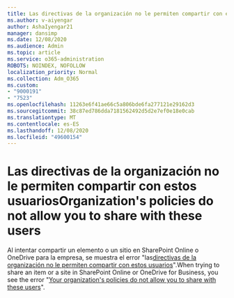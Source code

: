 ```yaml
---
title: Las directivas de la organización no le permiten compartir con estos usuarios
ms.author: v-aiyengar
author: AshaIyengar21
manager: dansimp
ms.date: 12/08/2020
ms.audience: Admin
ms.topic: article
ms.service: o365-administration
ROBOTS: NOINDEX, NOFOLLOW
localization_priority: Normal
ms.collection: Adm_O365
ms.custom:
- "9000191"
- "7523"
ms.openlocfilehash: 11263e6f41ae66c5a806bde6fa277121e29162d3
ms.sourcegitcommit: 38c87ed786dda7181562492d5d2e7ef0e18e0cab
ms.translationtype: MT
ms.contentlocale: es-ES
ms.lasthandoff: 12/08/2020
ms.locfileid: "49600154"
---
```

# <a name="organizations-policies-do-not-allow-you-to-share-with-these-users"></a><span data-ttu-id="ae0fc-102">Las directivas de la organización no le permiten compartir con estos usuarios</span><span class="sxs-lookup"><span data-stu-id="ae0fc-102">Organization's policies do not allow you to share with these users</span></span>

<span data-ttu-id="ae0fc-103">Al intentar compartir un elemento o un sitio en SharePoint Online o OneDrive para la empresa, se muestra el error "las[directivas de la organización no le permiten compartir con estos usuarios](https://docs.microsoft.com/sharepoint/troubleshoot/sharing-and-permissions/organization-policies-do-not-allow-you-to-share-with-users-error)".</span><span class="sxs-lookup"><span data-stu-id="ae0fc-103">When trying to share an item or a site in SharePoint Online or OneDrive for Business, you see the error "[Your organization's policies do not allow you to share with these users](https://docs.microsoft.com/sharepoint/troubleshoot/sharing-and-permissions/organization-policies-do-not-allow-you-to-share-with-users-error)".</span></span>